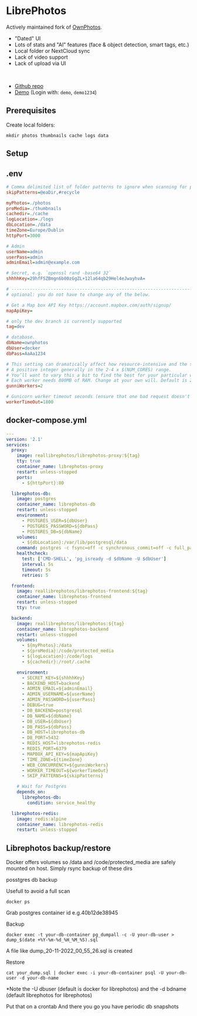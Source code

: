 # LibrePhotos

Actively maintained fork of [OwnPhotos](https://github.com/hooram/ownphotos).
- "Dated" UI
- Lots of stats and "AI" features (face & object detection, smart tags, etc.)
- Local folder or NextCloud sync
- Lack of video support
- Lack of upload via UI

<br>

- [Github repo](https://github.com/LibrePhotos/librephotos)
- [Demo](https://demo2.librephotos.com/login) (Login with: `demo`, `demo1234`)


## Prerequisites
Create local folders:
```
mkdir photos thumbnails cache logs data
```

## Setup

## .env
```ini
# Comma delimited list of folder patterns to ignore when scanning for photos
skipPatterns=@eaDir,#recycle

myPhotos=./photos
proMedia=./thumbnails
cachedir=./cache
logLocation=./logs
dbLocation=./data
timeZone=Europe/Dublin
httpPort=3000

# Admin
userName=admin
userPass=admin
adminEmail=admin@example.com

# Secret, e.g. `openssl rand -base64 32`
shhhhKey=29hfFSZBmgn6b00zGgZL+12la64qb29Hel4eJwayhvA=

# ------------------------------------------------------------------------------------------------
# optional: you do not have to change any of the below.

# Get a Map box API Key https://account.mapbox.com/auth/signup/
mapApiKey=

# only the dev branch is currently supported
tag=dev

# database.
dbName=ownphotos
dbUser=docker
dbPass=AaAa1234

# This setting can dramatically affect how resource-intensive and the speed of scanning photos
# A positive integer generally in the 2-4 x $(NUM_CORES) range.
# You’ll want to vary this a bit to find the best for your particular workload.
# Each worker needs 800MB of RAM. Change at your own will. Default is 2.
gunniWorkers=2

# Gunicorn worker timeout seconds (ensure that one bad request doesn't stall other requests forever)
workerTimeOut=1800
```

## docker-compose.yml
```yml
---
version: '2.1'
services:
  proxy:
    image: reallibrephotos/librephotos-proxy:${tag}
    tty: true
    container_name: librephotos-proxy
    restart: unless-stopped
    ports:
      - ${httpPort}:80

  librephotos-db:
    image: postgres
    container_name: librephotos-db
    restart: unless-stopped
    environment:
      - POSTGRES_USER=${dbUser}
      - POSTGRES_PASSWORD=${dbPass}
      - POSTGRES_DB=${dbName}
    volumes:
      - ${dbLocation}:/var/lib/postgresql/data
    command: postgres -c fsync=off -c synchronous_commit=off -c full_page_writes=off -c random_page_cost=1.0
    healthcheck:
      test: ['CMD-SHELL', 'pg_isready -d $dbName -U $dbUser']
      interval: 5s
      timeout: 5s
      retries: 5

  frontend:
    image: reallibrephotos/librephotos-frontend:${tag}
    container_name: librephotos-frontend
    restart: unless-stopped
    tty: true

  backend:
    image: reallibrephotos/librephotos:${tag}
    container_name: librephotos-backend
    restart: unless-stopped
    volumes:
      - ${myPhotos}:/data
      - ${proMedia}:/code/protected_media
      - ${logLocation}:/code/logs
      - ${cachedir}:/root/.cache

    environment:
      - SECRET_KEY=${shhhhKey}
      - BACKEND_HOST=backend
      - ADMIN_EMAIL=${adminEmail}
      - ADMIN_USERNAME=${userName}
      - ADMIN_PASSWORD=${userPass}
      - DEBUG=true
      - DB_BACKEND=postgresql
      - DB_NAME=${dbName}
      - DB_USER=${dbUser}
      - DB_PASS=${dbPass}
      - DB_HOST=librephotos-db
      - DB_PORT=5432
      - REDIS_HOST=librephotos-redis
      - REDIS_PORT=6379
      - MAPBOX_API_KEY=${mapApiKey}
      - TIME_ZONE=${timeZone}
      - WEB_CONCURRENCY=${gunniWorkers}
      - WORKER_TIMEOUT=${workerTimeOut}
      - SKIP_PATTERNS=${skipPatterns}

    # Wait for Postgres
    depends_on:
      librephotos-db:
        condition: service_healthy

  librephotos-redis:
    image: redis:alpine
    container_name: librephotos-redis
    restart: unless-stopped
```
## Librephotos backup/restore

Docker offers volumes so /data and /code/protected_media are safely mounted on host. Simply rsync backup of these dirs 

posstgres db backup

Usefull to avoid a full scan 

`docker ps`

Grab postgres container id e.g.40b12de38945

Backup

`docker exec -t your-db-container pg_dumpall -c -U your-db-user > dump_$(date +%Y-%m-%d_%H_%M_%S).sql`

A file like dump_20-11-2022_00_55_26.sql is created

Restore

`cat your_dump.sql | docker exec -i your-db-container psql -U your-db-user -d your-db-name`

*Note the -U dbuser (default is docker for librephotos)
and the -d bdname (default librephotos for librephotos)

Put that on a crontab
And there you go you have periodic db snapshots
